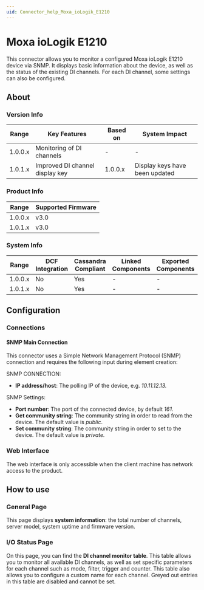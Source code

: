 ```yaml
---
uid: Connector_help_Moxa_ioLogik_E1210
---
```


# Moxa ioLogik E1210

This connector allows you to monitor a configured Moxa ioLogik E1210 device via SNMP. It displays basic information about the device, as well as the status of the existing DI channels. For each DI channel, some settings can also be configured.

## About

### Version Info

| **Range** | **Key Features**                | **Based on** | **System Impact**              |
|-----------|---------------------------------|--------------|--------------------------------|
| 1.0.0.x   | Monitoring of DI channels       | \-           | \-                             |
| 1.0.1.x   | Improved DI channel display key | 1.0.0.x      | Display keys have been updated |

### Product Info

| Range     | Supported Firmware     |
|-----------|------------------------|
| 1.0.0.x   | v3.0                   |
| 1.0.1.x   | v3.0                   |

### System Info

| Range     | DCF Integration     | Cassandra Compliant     | Linked Components     | Exported Components     |
|-----------|---------------------|-------------------------|-----------------------|-------------------------|
| 1.0.0.x   | No                  | Yes                     | \-                    | \-                      |
| 1.0.1.x   | No                  | Yes                     | \-                    | \-                      |

## Configuration

### Connections

#### SNMP Main Connection

This connector uses a Simple Network Management Protocol (SNMP) connection and requires the following input during element creation:

SNMP CONNECTION:

- **IP address/host**: The polling IP of the device, e.g. *10.11.12.13.*

SNMP Settings:

- **Port number**: The port of the connected device, by default *161.*
- **Get community string**: The community string in order to read from the device. The default value is *public*.
- **Set community string**: The community string in order to set to the device. The default value is *private.*

### Web Interface

The web interface is only accessible when the client machine has network access to the product.

## How to use

### General Page

This page displays **system information**: the total number of channels, server model, system uptime and firmware version.

### I/O Status Page

On this page, you can find the **DI channel monitor table**. This table allows you to monitor all available DI channels, as well as set specific parameters for each channel such as mode, filter, trigger and counter.
This table also allows you to configure a custom name for each channel. Greyed out entries in this table are disabled and cannot be set.
